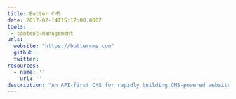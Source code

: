 ```yaml
---
title: Butter CMS
date: 2017-02-14T15:17:00.000Z
tools:
 - content-management
urls:
  website: "https://buttercms.com"
  github:
  twitter:
resources:
  - name: ''
    url: ''
description: "An API-first CMS for rapidly building CMS-powered websites in any programming language. Great for blogs, dynamic pages, and more."
---
```

